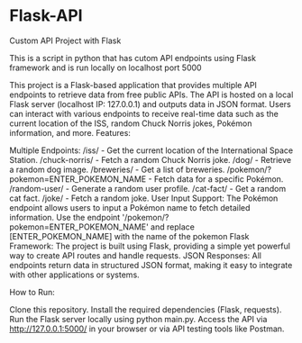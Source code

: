 # Flask-API
Custom API Project with Flask

This is a script in python that has cutom API endpoints using Flask framework and is run locally on localhost port 5000

This project is a Flask-based application that provides multiple API endpoints to retrieve data from free public APIs. The API is hosted on a local Flask server (localhost IP: 127.0.0.1) and outputs data in JSON format. Users can interact with various endpoints to receive real-time data such as the current location of the ISS, random Chuck Norris jokes, Pokémon information, and more.
Features:

Multiple Endpoints:
    /iss/ - Get the current location of the International Space Station.
    /chuck-norris/ - Fetch a random Chuck Norris joke.
    /dog/ - Retrieve a random dog image.
    /breweries/ - Get a list of breweries.
    /pokemon/?pokemon=ENTER_POKEMON_NAME - Fetch data for a specific Pokémon.
    /random-user/ - Generate a random user profile.
    /cat-fact/ - Get a random cat fact.
    /joke/ - Fetch a random joke.
User Input Support:
    The Pokémon endpoint allows users to input a Pokémon name to fetch detailed information.
    Use the endpoint '/pokemon/?pokemon=ENTER_POKEMON_NAME' and replace [ENTER_POKEMON_NAME] with the name of the pokemon
Flask Framework:
    The project is built using Flask, providing a simple yet powerful way to create API routes and handle requests.
JSON Responses:
    All endpoints return data in structured JSON format, making it easy to integrate with other applications or systems.

How to Run:

Clone this repository.
Install the required dependencies (Flask, requests).
Run the Flask server locally using python main.py.
Access the API via http://127.0.0.1:5000/ in your browser or via API testing tools like Postman.
